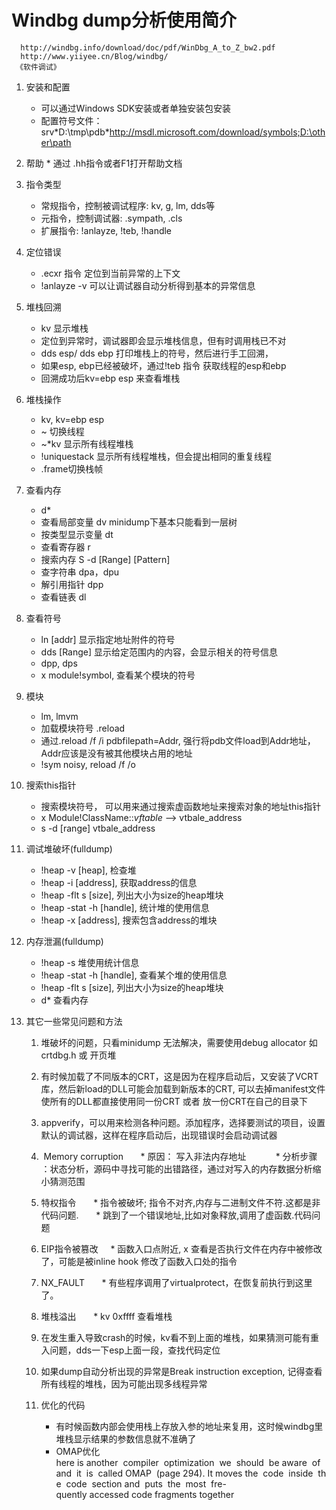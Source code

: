 # Windbg dump分析使用简介
	  http://windbg.info/download/doc/pdf/WinDbg_A_to_Z_bw2.pdf
	  http://www.yiiyee.cn/Blog/windbg/
	 《软件调试》

1.	安装和配置
	* 可以通过Windows SDK安装或者单独安装包安装
	* 配置符号文件： srv\*D:\tmp\pdb\*http://msdl.microsoft.com/download/symbols;D:\other\path

2.	 帮助
	* 通过 .hh指令或者F1打开帮助文档

3.	指令类型
	* 常规指令，控制被调试程序: kv, g, lm, dds等
	* 元指令，控制调试器: .sympath, .cls
	* 扩展指令: !anlayze, !teb, !handle

4.	定位错误
	* .ecxr 指令 定位到当前异常的上下文
	* !anlayze -v 可以让调试器自动分析得到基本的异常信息

5. 	堆栈回溯
	 * kv 显示堆栈
	 * 定位到异常时，调试器即会显示堆栈信息，但有时调用栈已不对
	 *  dds esp/ dds ebp 打印堆栈上的符号，然后进行手工回溯，
	 * 如果esp, ebp已经被破坏，通过!teb 指令 获取线程的esp和ebp
	 * 回溯成功后kv=ebp esp 来查看堆栈

6. 	堆栈操作
	* kv, kv=ebp esp
	* ~ 切换线程
	* ~*kv 显示所有线程堆栈
	* !uniquestack 显示所有线程堆栈，但会提出相同的重复线程
	* .frame切换栈帧

7.	查看内存
	* d*
	* 查看局部变量 dv minidump下基本只能看到一层树
	* 按类型显示变量 dt
	* 查看寄存器 r
	*  搜索内存 S -d [Range] [Pattern]
	* 查字符串 dpa，dpu
	* 解引用指针 dpp
	* 查看链表 dl

8. 查看符号
	* ln [addr] 显示指定地址附件的符号
	* dds [Range] 显示给定范围内的内容，会显示相关的符号信息
	* dpp, dps
	* x module!symbol, 查看某个模块的符号

9. 模块
	* lm, lmvm
	* 加载模块符号 .reload
	*  通过.reload /f /i pdbfilepath=Addr, 强行将pdb文件load到Addr地址， Addr应该是没有被其他模块占用的地址
	* !sym noisy, reload /f /o

10. 搜索this指针
	* 搜索模块符号， 可以用来通过搜索虚函数地址来搜索对象的地址this指针
	* x Module!ClassName::*vftable* --> vtbale_address
	* s -d [range] vtbale_address

11. 调试堆破坏(fulldump)
	* !heap -v [heap], 检查堆
	* !heap -i [address],  获取address的信息
	* !heap -flt s [size], 列出大小为size的heap堆块
	* !heap -stat -h [handle], 统计堆的使用信息
	* !heap -x [address], 搜索包含address的堆块

12. 内存泄漏(fulldump)
	* !heap -s 堆使用统计信息
	* !heap -stat -h [handle], 查看某个堆的使用信息
	* !heap -flt s [size], 列出大小为size的heap堆块
	* d* 查看内存

13. 其它一些常见问题和方法

	1.  堆破坏的问题，只看minidump 无法解决，需要使用debug allocator 如crtdbg.h 或 开页堆

	2. 有时候加载了不同版本的CRT，这是因为在程序启动后，又安装了VCRT库，然后新load的DLL可能会加载到新版本的CRT, 可以去掉manifest文件使所有的DLL都直接使用同一份CRT 或者 放一份CRT在自己的目录下

	3. appverify，可以用来检测各种问题。添加程序，选择要测试的项目，设置默认的调试器，这样在程序启动后，出现错误时会启动调试器
	4.  Memory corruption
     	* 原因： 写入非法内存地址     
     	* 分析步骤 ：状态分析，源码中寻找可能的出错路径，通过对写入的内存数据分析缩小猜测范围
	5.  特权指令
     	* 指令被破坏; 指令不对齐,内存与二进制文件不符.这都是非代码问题.
     	* 跳到了一个错误地址,比如对象释放,调用了虚函数.代码问题
	6.  EIP指令被篡改
    	* 函数入口点附近, x  查看是否执行文件在内存中被修改了，可能是被inline hook 修改了函数入口处的指令
	7.  NX_FAULT
     	* 有些程序调用了virtualprotect，在恢复前执行到这里了。
	8.  堆栈溢出
     	* kv 0xffff 查看堆栈
	9.  在发生重入导致crash的时候，kv看不到上面的堆栈，如果猜测可能有重入问题，dds一下esp上面一段，查找代码定位
	10. 如果dump自动分析出现的异常是Break instruction exception, 记得查看所有线程的堆栈，因为可能出现多线程异常
	11. 优化的代码
    	*  有时候函数内部会使用栈上存放入参的地址来复用，这时候windbg里堆栈显示结果的参数信息就不准确了
    	*  OMAP优化
			here is another  compiler  optimization  we  should  be aware  of  and  it  is  called OMAP  (page 294). It moves the  code  inside  the  code  section and  puts  the  most  fre-quently accessed code fragments together